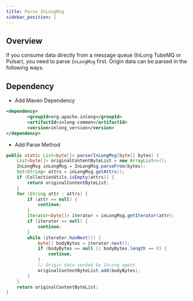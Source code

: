 ```yaml
---
title: Parse InLongMsg
sidebar_position: 1
---
```


## Overview
If you consume data directly from a message queue (InLong TubeMQ or Pulsar), you need to parse `InLongMsg` first. Origin data can be parsed in the following ways.

## Dependency
- Add Maven Dependency
```xml
<dependency>
        <groupId>org.apache.inlong</groupId>
        <artifactId>inlong-common</artifactId>
        <version>inlong_version</version>
</dependency>
```

- Add Parse Method
```java
public static List<byte[]> parserInLongMsg(byte[] bytes) {
    List<byte[]> originalContentByteList = new ArrayList<>();
    InLongMsg inLongMsg = InLongMsg.parseFrom(bytes);
    Set<String> attrs = inLongMsg.getAttrs();
    if (CollectionUtils.isEmpty(attrs)) {
        return originalContentByteList;
    }
    for (String attr : attrs) {
        if (attr == null) {
            continue;
        }
        Iterator<byte[]> iterator = inLongMsg.getIterator(attr);
        if (iterator == null) {
            continue;
        }
        while (iterator.hasNext()) {
            byte[] bodyBytes = iterator.next();
            if (bodyBytes == null || bodyBytes.length == 0) {
                continue;
            }
            // Origin data sended by InLong agent
            originalContentByteList.add(bodyBytes);
        }
    }
    return originalContentByteList;
}
```
